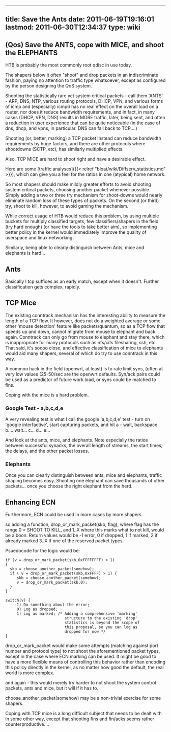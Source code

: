 
---
title: Save the Ants
date: 2011-06-19T19:16:01
lastmod: 2011-06-30T12:34:37
type: wiki
---
(Qos) Save the ANTS, cope with MICE, and shoot the ELEPHANTS
------------------------------------------------------------

HTB is probably the most commonly root qdisc in use today.

The shapers below it often "shoot" and drop packets in an indiscriminate
fashion, paying no attention to traffic type whatsoever, except as
configured by the person designing the QoS system.

Shooting the statistically rare yet system critical packets - call them
'ANTS' - ARP, DNS, NTP, various routing protocols, DHCP, VPN, and
various forms of icmp and (especially) icmp6 has no real effect on the
overall load on a router, nor does it reduce bandwidth requirements, and
in fact, in many cases (DHCP, VPN, DNS) results in MORE traffic, later,
being sent, and often a reduction in user experience that can be quite
noticeable (in the case of dns, dhcp, and vpns, in particular. DNS can
fall back to TCP....)

Shooting (or, better, marking) a TCP packet instead can reduce bandwidth
requirements by huge factors, and there are other protocols where
shootdowns (SCTP, etc), has similarly multiplied effects.

Also, TCP MICE are hard to shoot right and have a desirable effect.

Here are some [traffic analyses]({{< relref "bloat/wiki/Diffserv_statistics.md" >}}), which
can give you a feel for the ratios in one (atypical) home network.

So most shapers should make mildly greater efforts to avoid shooting
system critical packets, choosing another packet whenever possible.
Simply adding a two or three try mechanism for shoot-downs would nearly
eliminate random loss of these types of packets. On the second (or
third) try, shoot to kill, however, to avoid gaming the mechanism.

While correct usage of HTB would reduce this problem, by using multiple
buckets for multiply classified targets, few classifiers/shapers in the
field (try hard enough) (or have the tools to take better aim), so
implementing better policy in the kernel would immediately improve the
quality of userspace and linux networking.

Similarly, being able to clearly distinguish between Ants, mice and
elephants is hard...

Ants
----

Basically ! tcp suffices as an early match, except when it doesn't.
Further classification gets complex, rapidly.

TCP Mice
--------

The existing conntrack mechanism has the interesting ability to measure
the length of a TCP flow. It however, does not do a weighted average or
some other 'mouse detection' feature like packets/quantum, so as a TCP
flow that speeds up and down, cannot migrate from mouse to elephant and
back again. Conntrack can only go from mouse to elephant and stay there,
which is inappropriate for many protocols such as nfs/cifs filesharing,
ssh, etc. That said, it's soooo close, and effective classification of
mice to elephants would aid many shapers, several of which do try to use
conntrack in this way.

A common hack in the field (openwrt, at least) is to rate limit syns,
(often at very low values (25-50/sec are the openwrt defaults. Syn/ack
pairs could be used as a predictor of future work load, or syns could be
matched to fins.

Coping with the mice is a hard problem.

### Google Test - a,b,c,d,e

A very revealing test is what I call the google 'a,b,c,d,e' test - turn
on 'google interfactive', start capturing packets, and hit a - wait,
backspace b.... wait... c... d... e...

And look at the ants, mice, and elephants. Note especially the ratios
between successful synacks, the overall length of streams, the start
times, the delays, and the other packet losses.

### Elephants

Once you can clearly distinguish between ants, mice and elephants,
traffic shaping becomes easy. Shooting one elephant can save thousands
of other packets... once you choose the right elephant from the herd.

Enhancing ECN
-------------

Furthermore, ECN could be used in more cases by more shapers.

so adding a function, drop\_or\_mark\_packet(skb, flag), where flag has
the range 0 = SHOOT TO KILL, and 1..X where this marks what to not kill,
would be a boon. Return values would be -1 error, 0 if dropped, 1 if
marked, 2 if already marked 3..X if one of the reserved packet types.

Psuedocode for the logic would be:

    if (v = drop_or_mark_packet(skb,0xFFFFFFFF) > 1) 
    { 
      skb = choose_another_packet(somehow);
      if ( v = drop_or_mark_packet(skb,0xFFFF) > 1) {
         skb = choose_another_packet(somehow);
         v = drop_or_mark_packet(skb,0);
      }    
    }

    switch(v) {
        -1) Do something about the error;
         0) Log as dropped;
         1) Log as marked; /* Adding a comprehensive 'marking' 
                              structure to the existing 'drop' 
                              statistics is beyond the scope of 
                              this proposal, so you can log as 
                              dropped for now */
    }

</code>

drop\_or\_mark\_packet would make some attempts (matching against port
number and protocol type) to not shoot the aforementioned packet types,
except in the case where <link>ECN</link> marking can be used. It might
be good to have a more flexible means of controlling this behavior
rather than encoding this policy directly in the kernel, as no matter
how good the default, the real world is more complex.

and again - this would merely try harder to not shoot the system control
packets, ants and mice, but it will if it has to.

choose\_another\_packet(somehow) may be a non-trivial exercise for some
shapers.

Coping with TCP mice is a long difficult subject that needs to be dealt
with in some other way, except that shooting fins and fin/acks seems
rather counterproductive....
